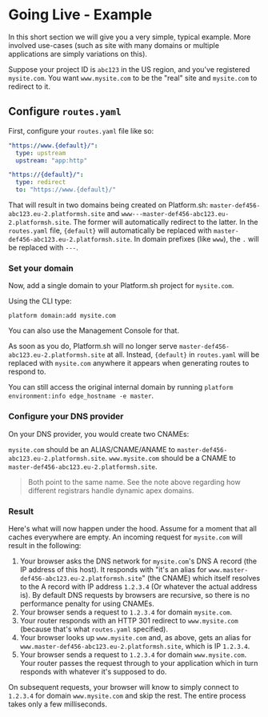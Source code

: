 # Going Live - Example

In this short section we will give you a  very simple, typical example. More involved use-cases (such as site with many domains or multiple applications are simply variations on this).

Suppose your project ID is `abc123` in the US region, and you've registered `mysite.com`.  You want `www.mysite.com` to be the "real" site and `mysite.com` to redirect to it.

## Configure `routes.yaml`

First, configure your `routes.yaml` file like so:

```yaml
"https://www.{default}/":
  type: upstream
  upstream: "app:http"

"https://{default}/":
  type: redirect
  to: "https://www.{default}/"
```

That will result in two domains being created on Platform.sh: `master-def456-abc123.eu-2.platformsh.site` and `www---master-def456-abc123.eu-2.platformsh.site`.  The former will automatically redirect to the latter.  In the `routes.yaml` file, `{default}` will automatically be replaced with `master-def456-abc123.eu-2.platformsh.site`.  In domain prefixes (like `www`), the `.` will be replaced with `---`.

### Set your domain

Now, add a single domain to your Platform.sh project for `mysite.com`.  

Using the CLI type:

```platform domain:add mysite.com```

You can also use the Management Console for that.

As soon as you do, Platform.sh will no longer serve `master-def456-abc123.eu-2.platformsh.site` at all.  Instead, `{default}` in `routes.yaml` will be replaced with `mysite.com` anywhere it appears when generating routes to respond to.

You can still access the original internal domain by running `platform environment:info edge_hostname -e master`.

### Configure your DNS provider

On your DNS provider, you would create two CNAMEs:

`mysite.com` should be an ALIAS/CNAME/ANAME  to `master-def456-abc123.eu-2.platformsh.site`.
`www.mysite.com` should be a CNAME to `master-def456-abc123.eu-2.platformsh.site`.

>  Both point to the same name. See the note above regarding how different registrars handle dynamic apex domains.

### Result

Here's what will now happen under the hood.  Assume for a moment that all caches everywhere are empty.  An incoming request for `mysite.com` will result in the following:

1. Your browser asks the DNS network for `mysite.com`'s DNS A record (the IP address of this host).  It responds with "it's an alias for `www.master-def456-abc123.eu-2.platformsh.site`" (the CNAME) which itself resolves to the A record with IP address `1.2.3.4`  (Or whatever the actual address is). By default DNS requests by browsers are recursive, so there is no performance penalty for using CNAMEs.
3. Your browser sends a request to `1.2.3.4` for domain `mysite.com`.
4. Your router responds with an HTTP 301 redirect to `www.mysite.com` (because that's what `routes.yaml` specified).
5. Your browser looks up `www.mysite.com` and, as above, gets an alias for `www.master-def456-abc123.eu-2.platformsh.site`, which is IP `1.2.3.4`.
6. Your browser sends a request to `1.2.3.4` for domain `www.mysite.com`.  Your router passes the request through to your application which in turn responds with whatever it's supposed to do.

On subsequent requests, your browser will know to simply connect to `1.2.3.4` for domain `www.mysite.com` and skip the rest.  The entire process takes only a few milliseconds.
